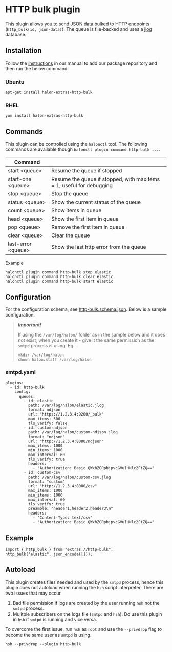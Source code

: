 # HTTP bulk plugin

This plugin allows you to send JSON data bulked to HTTP endpoints (```http_bulk(id, json-data)```). The queue is file-backed and uses a [jlog](https://github.com/omniti-labs/jlog) database.

## Installation

Follow the [instructions](https://docs.halon.io/manual/comp_install.html#installation) in our manual to add our package repository and then run the below command.

### Ubuntu

```
apt-get install halon-extras-http-bulk
```

### RHEL

```
yum install halon-extras-http-bulk
```

## Commands

This plugin can be controlled using the ``halonctl`` tool. The following commands are available though ``halonctl plugin command http-bulk ...``.

| Command | |
|------|------|
| start \<queue> | Resume the queue if stopped |
| start-one \<queue> | Resume the queue if stopped, with maxItems = 1, useful for debugging |
| stop \<queue> | Stop the queue |
| status \<queue> | Show the current status of the queue |
| count \<queue> | Show items in queue |
| head \<queue> | Show the first item in queue |
| pop \<queue> | Remove the first item in queue |
| clear \<queue> | Clear the queue |
| last-error \<queue> | Show the last http error from the queue |

Example 

```
halonctl plugin command http-bulk stop elastic 
halonctl plugin command http-bulk clear elastic 
halonctl plugin command http-bulk start elastic 
```

## Configuration

For the configuration schema, see [http-bulk.schema.json](http-bulk.schema.json). Below is a sample configuration.

> **_Important!_**
> 
> If using the `/var/log/halon/` folder as in the sample below and it does not exist, when you create it - give it the same permission as the `smtpd` process is using. Eg.
> ```
> mkdir /var/log/halon
> chown halon:staff /var/log/halon
> ```
> 

### smtpd.yaml

```
plugins:
  - id: http-bulk
    config:
      queues:
        - id: elastic
          path: /var/log/halon/elastic.jlog
          format: ndjson
          url: "https://1.2.3.4:9200/_bulk"
          max_items: 500
          tls_verify: false
        - id: custom-ndjson
          path: /var/log/halon/custom-ndjson.jlog
          format: "ndjson"
          url: "http://1.2.3.4:8080/ndjson"
          max_items: 1000
          min_items: 1000
          max_interval: 60
          tls_verify: true
          headers:
            - "Authorization: Basic QWxhZGRpbjpvcGVuIHNlc2FtZQ=="
        - id: custom-csv
          path: /var/log/halon/custom-csv.jlog
          format: "custom"
          url: "http://1.2.3.4:8080/csv"
          max_items: 1000
          min_items: 1000
          max_interval: 60
          tls_verify: true
          preamble: "header1,header2,header3\n"
          headers:
            - "Content-Type: text/csv"
            - "Authorization: Basic QWxhZGRpbjpvcGVuIHNlc2FtZQ=="
```

## Example

```
import { http_bulk } from "extras://http-bulk";
http_bulk("elastic", json_encode([]));
```

## Autoload

This plugin creates files needed and used by the `smtpd` process, hence this plugin does not autoload when running the `hsh` script interpreter. There are two issues that may occur

1) Bad file permission if logs are created by the user running `hsh` not the `smtpd` process.
2) Mulitple subscribers on the logs file (`smtpd` and `hsh`). Do use this plugin in `hsh` if `smtpd` is running and vice versa.

To overcome the first issue, run `hsh` as `root` and use the `--privdrop` flag to become the same user as `smtpd` is using.

```
hsh --privdrop --plugin http-bulk
```
